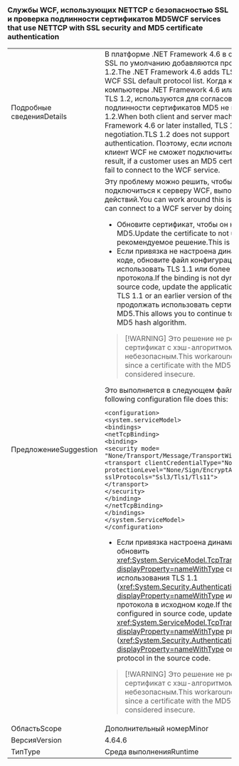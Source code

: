 ### <a name="wcf-services-that-use-nettcp-with-ssl-security-and-md5-certificate-authentication"></a><span data-ttu-id="d3912-101">Службы WCF, использующих NETTCP с безопасностью SSL и проверка подлинности сертификатов MD5</span><span class="sxs-lookup"><span data-stu-id="d3912-101">WCF services that use NETTCP with SSL security and MD5 certificate authentication</span></span>

|   |   |
|---|---|
|<span data-ttu-id="d3912-102">Подробные сведения</span><span class="sxs-lookup"><span data-stu-id="d3912-102">Details</span></span>|<span data-ttu-id="d3912-103">В платформе .NET Framework 4.6 в список протоколов WCF SSL по умолчанию добавляются протоколы TLS 1.1 и TLS 1.2.</span><span class="sxs-lookup"><span data-stu-id="d3912-103">The .NET Framework 4.6 adds TLS 1.1 and TLS 1.2 to the WCF SSL default protocol list.</span></span> <span data-ttu-id="d3912-104">Когда клиентские и серверные компьютеры .NET Framework 4.6 или более поздней версии, TLS 1.2, используются для согласования. Проверка подлинности сертификатов MD5 не поддерживает TLS 1.2.</span><span class="sxs-lookup"><span data-stu-id="d3912-104">When both client and server machines have the .NET Framework 4.6 or later installed, TLS 1.2 is used for negotiation.TLS 1.2 does not support MD5 certificate authentication.</span></span> <span data-ttu-id="d3912-105">Поэтому, если используется сертификат MD5, клиент WCF не сможет подключиться к службе WCF.</span><span class="sxs-lookup"><span data-stu-id="d3912-105">As a result, if a customer uses an MD5 certificate, the WCF client will fail to connect to the WCF service.</span></span>|
|<span data-ttu-id="d3912-106">Предложение</span><span class="sxs-lookup"><span data-stu-id="d3912-106">Suggestion</span></span>|<span data-ttu-id="d3912-107">Эту проблему можно решить, чтобы клиент WCF мог подключиться к серверу WCF, выполнив любое из следующих действий.</span><span class="sxs-lookup"><span data-stu-id="d3912-107">You can work around this issue so that a WCF client can connect to a WCF server by doing any of the following:</span></span><ul><li><span data-ttu-id="d3912-108">Обновите сертификат, чтобы он не использовал алгоритм MD5.</span><span class="sxs-lookup"><span data-stu-id="d3912-108">Update the certificate to not use the MD5 algorithm.</span></span> <span data-ttu-id="d3912-109">Это рекомендуемое решение.</span><span class="sxs-lookup"><span data-stu-id="d3912-109">This is the recommended solution.</span></span></li><li><span data-ttu-id="d3912-110">Если привязка не настроена динамически в исходном коде, обновите файл конфигурации приложения, чтобы использовать TLS 1.1 или более раннюю версию протокола.</span><span class="sxs-lookup"><span data-stu-id="d3912-110">If the binding is not dynamically configured in source code, update the application's configuration file to use TLS 1.1 or an earlier version of the protocol.</span></span> <span data-ttu-id="d3912-111">Это позволяет продолжать использовать сертификат с хэш-алгоритмом MD5.</span><span class="sxs-lookup"><span data-stu-id="d3912-111">This allows you to continue to use a certificate with the MD5 hash algorithm.</span></span></li></ul> <blockquote> [!WARNING] <span data-ttu-id="d3912-112">Это решение не рекомендуется, поскольку сертификат с хэш-алгоритмом MD5 считается небезопасным.</span><span class="sxs-lookup"><span data-stu-id="d3912-112">This workaround is not recommended, since a certificate with the MD5 hash algorithm is considered insecure.</span></span></blockquote> <span data-ttu-id="d3912-113">Это выполняется в следующем файле конфигурации:</span><span class="sxs-lookup"><span data-stu-id="d3912-113">The following configuration file does this:</span></span><pre><code class="language-xml">&lt;configuration&gt;&#13;&#10;&lt;system.serviceModel&gt;&#13;&#10;&lt;bindings&gt;&#13;&#10;&lt;netTcpBinding&gt;&#13;&#10;&lt;binding&gt;&#13;&#10;&lt;security mode= &quot;None/Transport/Message/TransportWithMessageCredential&quot; &gt;&#13;&#10;&lt;transport clientCredentialType=&quot;None/Windows/Certificate&quot;&#13;&#10;protectionLevel=&quot;None/Sign/EncryptAndSign&quot;&#13;&#10;sslProtocols=&quot;Ssl3/Tls1/Tls11&quot;&gt;&#13;&#10;&lt;/transport&gt;&#13;&#10;&lt;/security&gt;&#13;&#10;&lt;/binding&gt;&#13;&#10;&lt;/netTcpBinding&gt;&#13;&#10;&lt;/bindings&gt;&#13;&#10;&lt;/system.ServiceModel&gt;&#13;&#10;&lt;/configuration&gt;&#13;&#10;</code></pre><ul><li><span data-ttu-id="d3912-114">Если привязка настроена динамически в исходном коде, обновить <xref:System.ServiceModel.TcpTransportSecurity.SslProtocols?displayProperty=nameWithType> свойство для использования TLS 1.1 (<xref:System.Security.Authentication.SslProtocols.Tls11?displayProperty=nameWithType> или более ранней версией протокола в исходном коде.</span><span class="sxs-lookup"><span data-stu-id="d3912-114">If the binding is dynamically configured in source code, update the <xref:System.ServiceModel.TcpTransportSecurity.SslProtocols?displayProperty=nameWithType> property to use TLS 1.1 (<xref:System.Security.Authentication.SslProtocols.Tls11?displayProperty=nameWithType> or an earlier version of the protocol in the source code.</span></span></li></ul> <blockquote> [!WARNING] <span data-ttu-id="d3912-115">Это решение не рекомендуется, поскольку сертификат с хэш-алгоритмом MD5 считается небезопасным.</span><span class="sxs-lookup"><span data-stu-id="d3912-115">This workaround is not recommended, since a certificate with the MD5 hash algorithm is considered insecure.</span></span></blockquote> |
|<span data-ttu-id="d3912-116">Область</span><span class="sxs-lookup"><span data-stu-id="d3912-116">Scope</span></span>|<span data-ttu-id="d3912-117">Дополнительный номер</span><span class="sxs-lookup"><span data-stu-id="d3912-117">Minor</span></span>|
|<span data-ttu-id="d3912-118">Версия</span><span class="sxs-lookup"><span data-stu-id="d3912-118">Version</span></span>|<span data-ttu-id="d3912-119">4.6</span><span class="sxs-lookup"><span data-stu-id="d3912-119">4.6</span></span>|
|<span data-ttu-id="d3912-120">Тип</span><span class="sxs-lookup"><span data-stu-id="d3912-120">Type</span></span>|<span data-ttu-id="d3912-121">Среда выполнения</span><span class="sxs-lookup"><span data-stu-id="d3912-121">Runtime</span></span>|

